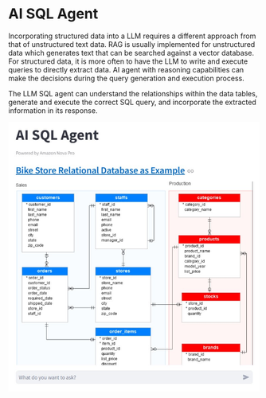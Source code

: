 # AI SQL Agent
Incorporating structured data into a LLM requires a different approach from that of unstructured text data. RAG is usually implemented for unstructured data which generates text that can be searched against a vector database. For structured data, it is more often to have the LLM to write and execute queries to directly extract data. AI agent with reasoning capabilities can make the decisions during the query generation and execution process. 

The LLM SQL agent can understand the relationships within the data tables, generate and execute the correct SQL query, and incorporate the extracted information in its response.

![ai_sql_agent](https://github.com/tonytsoi/SQL_agent/blob/main/ai_sql_agent.jpg?raw=true)

